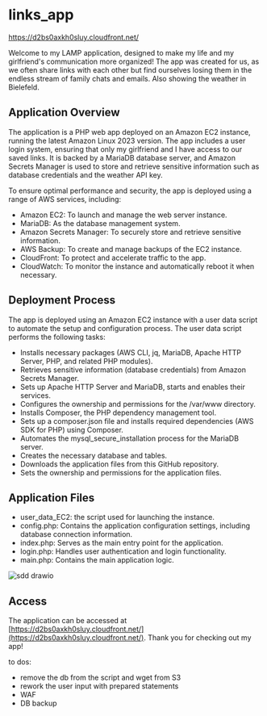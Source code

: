 # links_app

https://d2bs0axkh0sluy.cloudfront.net/

Welcome to my LAMP application, designed to make my life and my girlfriend's communication more organized! The app was created for us, as we often share links with each other but find ourselves losing them in the endless stream of family chats and emails. Also showing the weather in Bielefeld.

## Application Overview

The application is a PHP web app deployed on an Amazon EC2 instance, running the latest Amazon Linux 2023 version. The app includes a user login system, ensuring that only my girlfriend and I have access to our saved links. It is backed by a MariaDB database server, and Amazon Secrets Manager is used to store and retrieve sensitive information such as database credentials and the weather API key.

To ensure optimal performance and security, the app is deployed using a range of AWS services, including:

- Amazon EC2: To launch and manage the web server instance.
- MariaDB: As the database management system.
- Amazon Secrets Manager: To securely store and retrieve sensitive information.
- AWS Backup: To create and manage backups of the EC2 instance.
- CloudFront: To protect and accelerate traffic to the app.
- CloudWatch: To monitor the instance and automatically reboot it when necessary.

## Deployment Process

The app is deployed using an Amazon EC2 instance with a user data script to automate the setup and configuration process. The user data script performs the following tasks:

- Installs necessary packages (AWS CLI, jq, MariaDB, Apache HTTP Server, PHP, and related PHP modules).
- Retrieves sensitive information (database credentials) from Amazon Secrets Manager.
- Sets up Apache HTTP Server and MariaDB, starts and enables their services.
- Configures the ownership and permissions for the /var/www directory.
- Installs Composer, the PHP dependency management tool.
- Sets up a composer.json file and installs required dependencies (AWS SDK for PHP) using Composer.
- Automates the mysql_secure_installation process for the MariaDB server.
- Creates the necessary database and tables.
- Downloads the application files from this GitHub repository.
- Sets the ownership and permissions for the application files.

## Application Files

- user_data_EC2: the script used for launching the instance.
- config.php: Contains the application configuration settings, including database connection information.
- index.php: Serves as the main entry point for the application.
- login.php: Handles user authentication and login functionality.
- main.php: Contains the main application logic.

![sdd drawio](https://user-images.githubusercontent.com/116178693/233837887-534445be-ca51-46e5-9438-b74e86c16686.png)

## Access

The application can be accessed at [https://d2bs0axkh0sluy.cloudfront.net/](https://d2bs0axkh0sluy.cloudfront.net/). Thank you for checking out my app!

to dos:
- remove the db from the script and wget from S3
- rework the user input with prepared statements
- WAF
- DB backup

